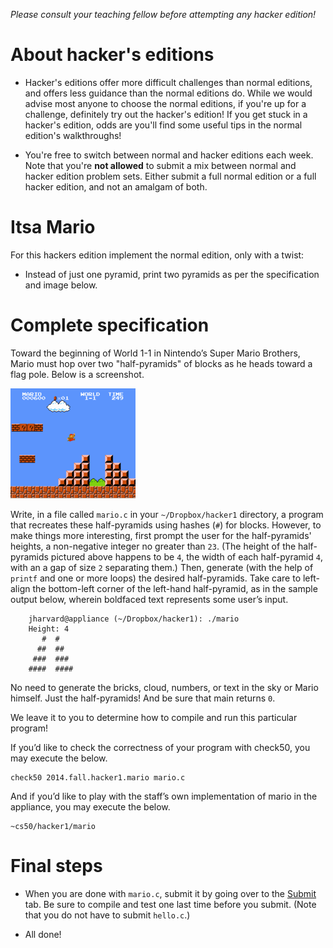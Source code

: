 *Please consult your teaching fellow before attempting any hacker edition!*

# About hacker's editions

* Hacker's editions offer more difficult challenges than normal editions, and offers less guidance than the normal editions do. While we would advise most anyone to choose the normal editions, if you're up for a challenge, definitely try out the hacker's edition! If you get stuck in a hacker's edition, odds are you'll find some useful tips in the normal edition's walkthroughs!

* You're free to switch between normal and hacker editions each week. Note that you're **not allowed** to submit a mix between normal and hacker edition problem sets. Either submit a full normal edition or a full hacker edition, and not an amalgam of both.


# Itsa Mario

For this hackers edition implement the normal edition, only with a twist:

* Instead of just one pyramid, print two pyramids as per the specification and image below. 


# Complete specification

Toward the beginning of World 1-1 in Nintendo’s Super Mario Brothers, Mario must hop over two "half-pyramids" of blocks as he heads toward a flag pole. Below is a screenshot.

  ![Mario!](pset13.png)

Write, in a file called `mario.c` in your `~/Dropbox/hacker1` directory, a program that recreates these half-pyramids using hashes (`#`) for blocks. However, to make things more interesting, first prompt the user for the half-pyramids' heights, a non-negative integer no greater than `23`. (The height of the half-pyramids pictured above happens to be `4`, the width of each half-pyramid `4`, with an a gap of size `2` separating them.) Then, generate (with the help of `printf` and one or more loops) the desired half-pyramids. Take care to left-align the bottom-left corner of the left-hand half-pyramid, as in the sample output below, wherein boldfaced text represents some user’s input.

		jharvard@appliance (~/Dropbox/hacker1): ./mario
		Height: 4
		   #  #
		  ##  ##
		 ###  ###
		####  ####

No need to generate the bricks, cloud, numbers, or text in the sky or Mario himself. Just the half-pyramids! And be sure that main returns `0`.

We leave it to you to determine how to compile and run this particular program!

If you’d like to check the correctness of your program with check50, you may execute the below.

	check50 2014.fall.hacker1.mario mario.c

And if you’d like to play with the staff’s own implementation of mario in the appliance, you may execute the below.

	~cs50/hacker1/mario



# Final steps

* When you are done with `mario.c`, submit it by going over to the [Submit](#submit) tab. Be sure to compile and test one last time before you submit. (Note that you do not have to submit `hello.c`.)

* All done!